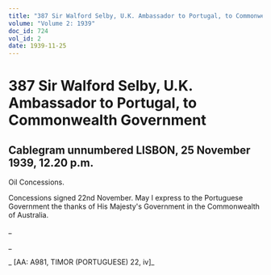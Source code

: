 ```yaml
---
title: "387 Sir Walford Selby, U.K. Ambassador to Portugal, to Commonwealth Government"
volume: "Volume 2: 1939"
doc_id: 724
vol_id: 2
date: 1939-11-25
---
```


# 387 Sir Walford Selby, U.K. Ambassador to Portugal, to Commonwealth Government

## Cablegram unnumbered LISBON, 25 November 1939, 12.20 p.m.

Oil Concessions.

Concessions signed 22nd November. May I express to the Portuguese Government the thanks of His Majesty's Government in the Commonwealth of Australia.

_

_

_ [AA: A981, TIMOR (PORTUGUESE) 22, iv]_
